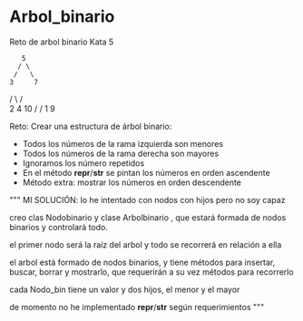 # Arbol_binario
Reto de arbol binario Kata 5

       5
      / \
     /   \
    3     7
   / \   / \
  2   4    10
 /         /
1         9

Reto: Crear una estructura de árbol binario:
- Todos los números de la rama izquierda son menores
- Todos los números de la rama derecha son mayores
- Ignoramos los número repetidos
- En el método __repr__/__str__ se pintan los números en orden ascendente
- Método extra: mostrar los números en orden descendente

"""
MI SOLUCIÓN:
lo he intentado con nodos con hijos pero no soy capaz

creo clas Nodobinario y clase Arbolbinario , que estará formada de nodos binarios y controlará todo.

el primer nodo será la raíz del arbol y todo se recorrerá en relación a ella

el arbol está formado de nodos binarios, y tiene métodos para insertar, buscar, borrar y mostrarlo, que requerirán a su vez
métodos para recorrerlo

cada Nodo_bin tiene un valor y dos hijos, el menor y el mayor

de momento no he implementado __repr__/__str__ según requerimientos
"""
